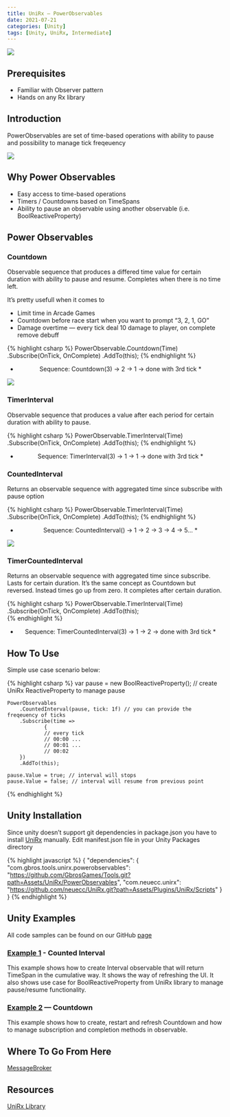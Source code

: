 ```yaml
---
title: UniRx — PowerObservables
date: 2021-07-21
categories: [Unity]
tags: [Unity, UniRx, Intermediate]
---
```


<img src="https://miro.medium.com/max/1400/1*_2RS45J71xqtGhd0YXV7og.png"/>

## Prerequisites
- Familiar with Observer pattern
- Hands on any Rx library

## Introduction
PowerObservables are set of time-based operations with ability to pause and possibility to manage tick freqeuency

<img src="https://miro.medium.com/max/1400/1*70s-avP-TB6Pu9PfbyVsUg.png"/>

## Why Power Observables
- Easy access to time-based operations
- Timers / Countdowns based on TimeSpans
- Ability to pause an observable using another observable (i.e. BoolReactiveProperty)

## Power Observables

### Countdown
Observable sequence that produces a differed time value for certain duration with ability to pause and resume. Completes when there is no time left.

It’s pretty usefull when it comes to
- Limit time in Arcade Games
- Countdown before race start when you want to prompt “3, 2, 1, GO”
- Damage overtime — every tick deal 10 damage to player, on complete remove debuff

{% highlight csharp %}
	PowerObservable.Countdown(Time)
				   .Subscribe(OnTick, OnComplete)
				   .AddTo(this);
{% endhighlight %}

<center>

* Sequence: Countdown(3) → 2 → 1 → done with 3rd tick *

</center>

<img src="https://miro.medium.com/max/1400/0*XEtPJonU3rEa_Vp6.gif"/>

### TimerInterval 
Observable sequence that produces a value after each period for certain duration with ability to pause.

{% highlight csharp %}
	PowerObservable.TimerInterval(Time)
				   .Subscribe(OnTick, OnComplete)
				   .AddTo(this);
{% endhighlight %}

<center>

* Sequence: TimerInterval(3) → 1 → 1 → done with 3rd tick *

</center>

### CountedInterval  
Returns an observable sequence with aggregated time since subscribe with pause option

{% highlight csharp %}
	PowerObservable.TimerInterval(Time)
				   .Subscribe(OnTick, OnComplete)
				   .AddTo(this);
{% endhighlight %}

<center>

* Sequence: CountedInterval() → 1 → 2 → 3 → 4 → 5… *

</center>

<img src="https://miro.medium.com/max/1400/0*Q2kycPxP81ZEBt5o.gif">

### TimerCountedInterval   
Returns an observable sequence with aggregated time since subscribe. Lasts for certain duration. It’s the same concept as Countdown but reversed. Instead times go up from zero. It completes after certain duration.

{% highlight csharp %}
PowerObservable.TimerInterval(Time)
               .Subscribe(OnTick, OnComplete)
               .AddTo(this);	   
{% endhighlight %}

<center>

* Sequence: TimerCountedInterval(3) → 1 → 2 → done with 3rd tick *

</center>

## How To Use
Simple use case scenario below:

{% highlight csharp %}
	var pause = new BoolReactiveProperty(); // create UniRx ReactiveProperty to manage pause

	PowerObservables
        .CountedInterval(pause, tick: 1f) // you can provide the freqeuency of ticks
		.Subscribe(time => 	
                { 
				// every tick 
				// 00:00 ...
				// 00:01 ...
				// 00:02
		})
		.AddTo(this); 

	pause.Value = true; // interval will stops
	pause.Value = false; // interval will resume from previous point
{% endhighlight %}

## Unity Installation
Since unity doesn’t support git dependencies in package.json you have to install [UniRx](https://github.com/neuecc/UniRx#upm-package) manually.
Edit manifest.json file in your Unity Packages directory

{% highlight javascript %}
{
	"dependencies": {
		"com.gbros.tools.unirx.powerobservables": "[<https://github.com/GbrosGames/Tools.git?path=Assets/UniRx/PowerObservables>](<https://github.com/GbrosGames/Tools.git?path=Assets/UniRx/PowerObservables>)",
		"com.neuecc.unirx": "[<https://github.com/neuecc/UniRx.git?path=Assets/Plugins/UniRx/Scripts>](<https://github.com/neuecc/UniRx.git?path=Assets/Plugins/UniRx/Scripts>)"
	}
}
{% endhighlight %}

## Unity Examples
All code samples can be found on our GitHub [page](https://github.com/GbrosGames/Tools/tree/main/Assets/UniRx/PowerObservables)

### [Example 1](https://github.com/GbrosGames/Tools/blob/main/Assets/UniRx/PowerObservables/Samples~/Example%201/CountedInterval.cs) - Counted Interval
This example shows how to create Interval observable that will return TimeSpan in the cumulative way. It shows the way of refreshing the UI. It also shows use case for BoolReactiveProperty from UniRx library to manage pause/resume functionality.

### [Example 2](https://github.com/GbrosGames/Tools/blob/main/Assets/UniRx/PowerObservables/Samples~/Example%202/Countdown.cs) — Countdown
This example shows how to create, restart and refresh Countdown and how to manage subscription and completion methods in observable.

## Where To Go From Here
[MessageBroker](https://www.gbrosgames.com/post/unirx-series-part-1-messagebroker)

## Resources
[UniRx Library](https://github.com/neuecc/UniRx)